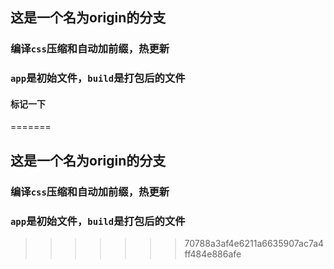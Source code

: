 


## **这是一个名为origin的分支**

### 编译`css`压缩和自动加前缀，热更新

### `app`是初始文件，`build`是打包后的文件

#### 标记一下
=======

## **这是一个名为origin的分支**

### 编译`css`压缩和自动加前缀，热更新

### `app`是初始文件，`build`是打包后的文件

>>>>>>> 70788a3af4e6211a6635907ac7a4ff484e886afe
